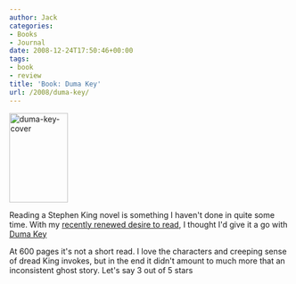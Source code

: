 ```yaml
---
author: Jack
categories:
- Books
- Journal
date: 2008-12-24T17:50:46+00:00
tags:
- book
- review
title: 'Book: Duma Key'
url: /2008/duma-key/
---
```


[<img src="http://baty.net/files//duma-key-cover.jpg" alt="duma-key-cover" title="duma-key-cover" width="105" height="160" class="alignright size-full wp-image-2814" />][1]

Reading a Stephen King novel is something I haven't done in quite some time. With my [recently renewed desire to read][2], I thought I'd give it a go with [Duma Key][1]<img src="http://www.assoc-amazon.com/e/ir?t=jackbaty-20&#038;l=as2&#038;o=1&#038;a=1416552510" width="1" height="1" border="0" alt="" style="border:none !important; margin:0px !important;" />

At 600 pages it's not a short read. I love the characters and creeping sense of dread King invokes, but in the end it didn't amount to much more that an inconsistent ghost story. Let's say 3 out of 5 stars

 [1]: http://www.amazon.com/gp/product/1416552510?ie=UTF8&tag=jackbaty-20&linkCode=as2&camp=1789&creative=390957&creativeASIN=1416552510
 [2]: http://jackbaty.com/2008/12/resolving-to-read/